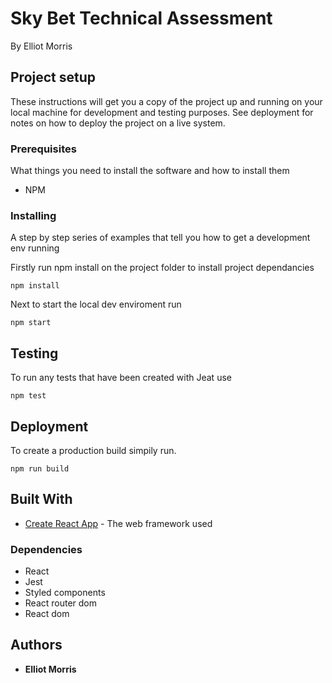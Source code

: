 # Sky Bet Technical Assessment

By Elliot Morris

## Project setup
These instructions will get you a copy of the project up and running on your local machine for development and testing purposes. See deployment for notes on how to deploy the project on a live system.

### Prerequisites

What things you need to install the software and how to install them

- NPM

### Installing

A step by step series of examples that tell you how to get a development env running

Firstly run npm install on the project folder to install project dependancies 

```
npm install 
```

Next to start the local dev enviroment run

```
npm start
```

## Testing

To run any tests that have been created with Jeat use

```
npm test
```

## Deployment

To create a production build simpily run.

```
npm run build
```

## Built With

* [Create React App](https://github.com/facebook/create-react-app) - The web framework used

### Dependencies

* React
* Jest
* Styled components
* React router dom
* React dom
## Authors

* **Elliot Morris**
